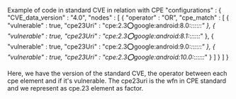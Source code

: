 Example of code in standard CVE in relation with CPE
    "configurations" : {
      "CVE_data_version" : "4.0",
      "nodes" : [ {
        "operator" : "OR",
        "cpe_match" : [ {
          "vulnerable" : true,
          "cpe23Uri" : "cpe:2.3:o:google:android:8.0:*:*:*:*:*:*:*"
        }, {
          "vulnerable" : true,
          "cpe23Uri" : "cpe:2.3:o:google:android:8.1:*:*:*:*:*:*:*"
        }, {
          "vulnerable" : true,
          "cpe23Uri" : "cpe:2.3:o:google:android:9.0:*:*:*:*:*:*:*"
        }, {
          "vulnerable" : true,
          "cpe23Uri" : "cpe:2.3:o:google:android:10.0:*:*:*:*:*:*:*"
        } ]
      } ]
    }

Here, we have the version of the standard CVE, the operator between each cpe element and if it's vulnerable.
The cpe23uri is the wfn in CPE standard and we represent as cpe.23 element as factor.
